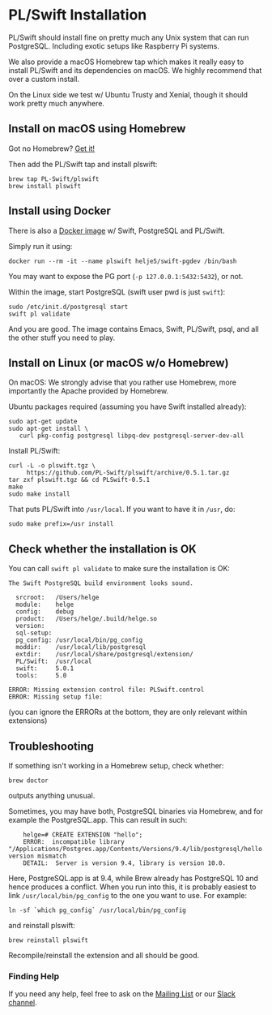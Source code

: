 # PL/Swift Installation

PL/Swift should install fine on pretty much any Unix system that can run
PostgreSQL. Including exotic setups like Raspberry Pi systems.

We also provide a macOS Homebrew tap which makes it really easy to install
PL/Swift and its dependencies on macOS. We highly recommend that over a
custom install.

On the Linux side we test w/ Ubuntu Trusty and Xenial, though it should work
pretty much anywhere.

## Install on macOS using Homebrew

Got no Homebrew? [Get it!](https://brew.sh)

Then add the PL/Swift tap and install plswift:

    brew tap PL-Swift/plswift
    brew install plswift

## Install using Docker

There is also a [Docker image](https://hub.docker.com/r/helje5/swift-pgdev/)
w/ Swift, PostgreSQL and PL/Swift.

Simply run it using:

    docker run --rm -it --name plswift helje5/swift-pgdev /bin/bash

You may want to expose the PG port (`-p 127.0.0.1:5432:5432`), or not.

Within the image, start PostgreSQL (swift user pwd is just `swift`):

    sudo /etc/init.d/postgresql start
    swift pl validate

And you are good. The image contains Emacs, Swift, PL/Swift, psql, and all the
other stuff you need to play.

## Install on Linux (or macOS w/o Homebrew)

On macOS: We strongly advise that you rather use Homebrew, more importantly
          the Apache provided by Homebrew.

Ubuntu packages required (assuming you have Swift installed already):

    sudo apt-get update
    sudo apt-get install \
       curl pkg-config postgresql libpq-dev postgresql-server-dev-all

Install PL/Swift:

    curl -L -o plswift.tgz \
         https://github.com/PL-Swift/plswift/archive/0.5.1.tar.gz
    tar zxf plswift.tgz && cd PLSwift-0.5.1
    make
    sudo make install

That puts PL/Swift into `/usr/local`. If you want to have it in `/usr`, do:

    sudo make prefix=/usr install

## Check whether the installation is OK

You can call `swift pl validate` to make sure the installation is OK:

    The Swift PostgreSQL build environment looks sound.
    
      srcroot:   /Users/helge
      module:    helge
      config:    debug
      product:   /Users/helge/.build/helge.so
      version:   
      sql-setup: 
      pg_config: /usr/local/bin/pg_config
      moddir:    /usr/local/lib/postgresql
      extdir:    /usr/local/share/postgresql/extension/
      PL/Swift:  /usr/local
      swift:     5.0.1
      tools:     5.0
    
    ERROR: Missing extension control file: PLSwift.control
    ERROR: Missing setup file: 

(you can ignore the ERRORs at the bottom, they are only relevant within
 extensions)

## Troubleshooting

If something isn't working in a Homebrew setup, check whether:

    brew doctor

outputs anything unusual.

Sometimes, you may have both, PostgreSQL binaries via Homebrew, and
for example the PostgreSQL.app.
This can result in such:

		helge=# CREATE EXTENSION "hello";
		ERROR:  incompatible library "/Applications/Postgres.app/Contents/Versions/9.4/lib/postgresql/hello.so": version mismatch
		DETAIL:  Server is version 9.4, library is version 10.0.

Here, PostgreSQL.app is at 9.4, while Brew already has PostgreSQL 10 and hence
produces a conflict.
When you run into this, it is probably easiest to link
`/usr/local/bin/pg_config`
to the one you want to use. For example:

    ln -sf `which pg_config` /usr/local/bin/pg_config

and reinstall plswift:

    brew reinstall plswift

Recompile/reinstall the extension and all should be good.


### Finding Help

If you need any help, feel free to ask on the
[Mailing List](https://groups.google.com/d/forum/apacheexpress)
or our
[Slack channel](http://slack.noze.io).
